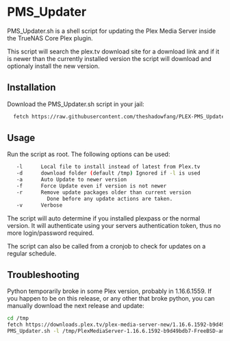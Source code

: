 # PMS_Updater

PMS_Updater.sh is a shell script for updating the Plex Media Server inside the TrueNAS Core Plex plugin.

This script will search the plex.tv download site for a download link and if it is newer than the currently installed version the script will download and optionaly install the new version.


## Installation

Download the PMS_Updater.sh script in your jail:

```bash
  fetch https://raw.githubusercontent.com/theshadowfang/PLEX-PMS_Updater/main/PMS_Updater.sh
```
## Usage

Run the script as root. The following options can be used:
```bash
   -l      Local file to install instead of latest from Plex.tv
   -d      download folder (default /tmp) Ignored if -l is used
   -a      Auto Update to newer version
   -f      Force Update even if version is not newer
   -r      Remove update packages older than current version
             Done before any update actions are taken.
   -v      Verbose
```
The script will auto determine if you installed plexpass or the normal version. It will authenticate using your servers authentication token, thus no more login/password required.

The script can also be called from a cronjob to check for updates on a regular schedule.


## Troubleshooting

Python temporarily broke in some Plex version, probably in 1.16.6.1559.
If you happen to be on this release, or any other that broke python, you
can manually download the next release and update:

```bash
cd /tmp
fetch https://downloads.plex.tv/plex-media-server-new/1.16.6.1592-b9d49bdb7/freebsd/PlexMediaServer-1.16.6.1592-b9d49bdb7-FreeBSD-amd64.tar.bz2
PMS_Updater.sh -l /tmp/PlexMediaServer-1.16.6.1592-b9d49bdb7-FreeBSD-amd64.tar.bz2
```
